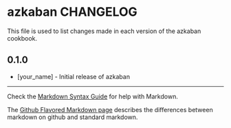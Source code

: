 azkaban CHANGELOG
=================

This file is used to list changes made in each version of the azkaban cookbook.

0.1.0
-----
- [your_name] - Initial release of azkaban

- - -
Check the [Markdown Syntax Guide](http://daringfireball.net/projects/markdown/syntax) for help with Markdown.

The [Github Flavored Markdown page](http://github.github.com/github-flavored-markdown/) describes the differences between markdown on github and standard markdown.
